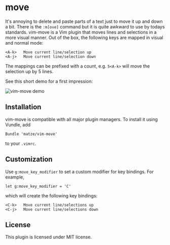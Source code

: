 # move

It's annoying to delete and paste parts of a text just to move it up and down a
bit. There is the `:m[ove]` command but it is quite awkward to use by todays
standards. vim-move is a Vim plugin that moves lines and selections in a more
visual manner. Out of the box, the following keys are mapped in visual and
normal mode:

    <A-k>   Move current line/selection up
    <A-j>   Move current line/selection down

The mappings can be prefixed with a count, e.g. `5<A-k>` will move the selection
up by 5 lines.

See this short demo for a first impression:

![vim-move demo](http://i.imgur.com/RMv8KsJ.gif)


## Installation

vim-move is compatible with all major plugin managers. To install it using
Vundle, add

```vim
Bundle 'matze/vim-move'
```

to your `.vimrc`.


## Customization

Use `g:move_key_modifier` to set a custom modifier for key bindings. For
example,

```vim
let g:move_key_modifier = 'C'
```

which will create the following key bindings:

    <C-k>   Move current line/selections up
    <C-j>   Move current line/selections down

## License

This plugin is licensed under MIT license.
